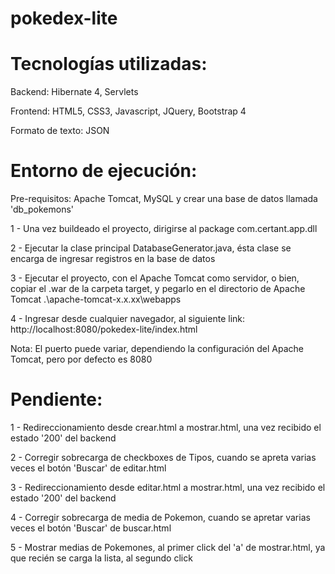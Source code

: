 # pokedex-lite


# Tecnologías utilizadas:
Backend: Hibernate 4, Servlets

Frontend: HTML5, CSS3, Javascript, JQuery, Bootstrap 4

Formato de texto: JSON


# Entorno de ejecución:
Pre-requisitos: Apache Tomcat, MySQL y crear una base de datos llamada 'db_pokemons'

1 - Una vez buildeado el proyecto, dirigirse al package com.certant.app.dll

2 - Ejecutar la clase principal DatabaseGenerator.java, ésta clase se encarga de ingresar registros en la base de datos

3 - Ejecutar el proyecto, con el Apache Tomcat como servidor, o bien, copiar el .war de la carpeta target, y pegarlo en el directorio de Apache Tomcat .\apache-tomcat-x.x.xx\webapps

4 - Ingresar desde cualquier navegador, al siguiente link: http://localhost:8080/pokedex-lite/index.html


Nota: El puerto puede variar, dependiendo la configuración del Apache Tomcat, pero por defecto es 8080


# Pendiente:
1 - Redireccionamiento desde crear.html a mostrar.html, una vez recibido el estado '200' del backend

2 - Corregir sobrecarga de checkboxes de Tipos, cuando se apreta varias veces el botón 'Buscar' de editar.html

3 - Redireccionamiento desde editar.html a mostrar.html, una vez recibido el estado '200' del backend

4 - Corregir sobrecarga de media de Pokemon, cuando se apretar varias veces el botón 'Buscar' de buscar.html

5 - Mostrar medias de Pokemones, al primer click del 'a' de mostrar.html, ya que recién se carga la lista, al segundo click